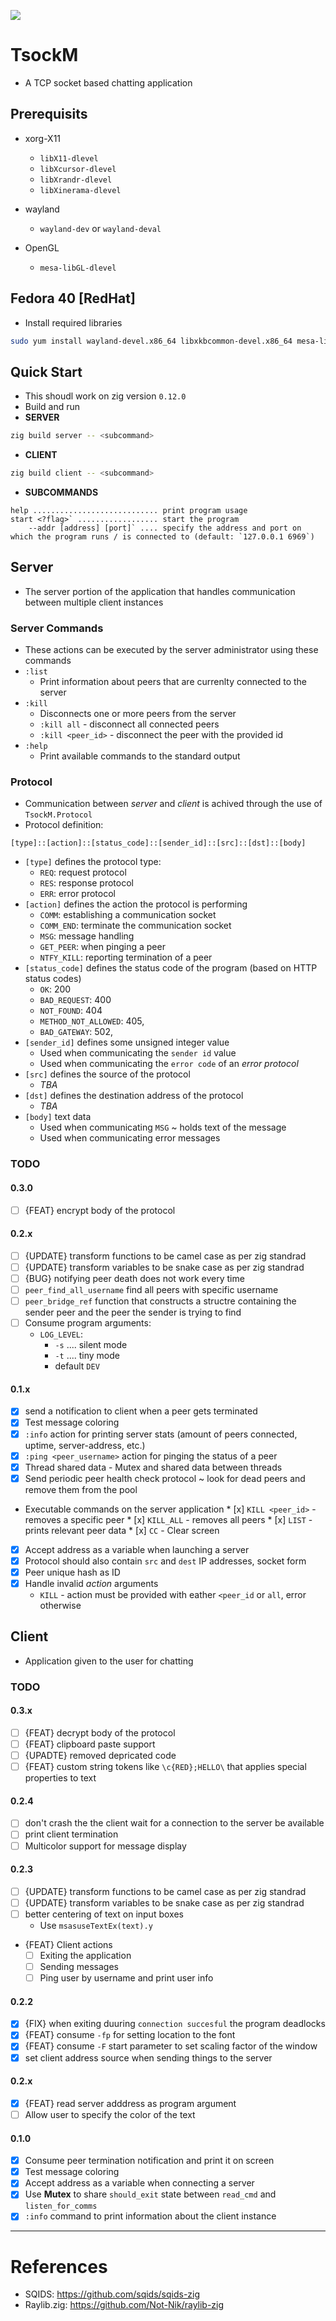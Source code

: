 ![](./tsockm_logo.png)

# TsockM

* A TCP socket based chatting application

## Prerequisits

* xorg-X11
    * `libX11-dlevel`
    * `libXcursor-dlevel`
    * `libXrandr-dlevel`
    * `libXinerama-dlevel`
* wayland
    * `wayland-dev` or `wayland-deval`

* OpenGL
    * `mesa-libGL-dlevel`

## Fedora 40 [RedHat]
* Install required libraries
```bash
sudo yum install wayland-devel.x86_64 libxkbcommon-devel.x86_64 mesa-libGL-devel.x86_64
```

## Quick Start
* This shoudl work on zig version `0.12.0`
* Build and run
* **SERVER**
```bash
zig build server -- <subcommand>
```
* **CLIENT**
```bash
zig build client -- <subcommand>
```

* **SUBCOMMANDS**
```
help ............................ print program usage
start <?flag>` .................. start the program
    --addr [address] [port]` .... specify the address and port on which the program runs / is connected to (default: `127.0.0.1 6969`)
```

## Server

* The server portion of the application that handles communication between multiple client instances

### Server Commands
* These actions can be executed by the server administrator using these commands
* `:list`
    * Print information about peers that are currenlty connected to the server
* `:kill`
    * Disconnects one or more peers from the server
    * `:kill all` - disconnect all connected peers
    * `:kill <peer_id>` - disconnect the peer with the provided id
* `:help`
    * Print available commands to the standard output

### Protocol

* Communication between *server* and *client* is achived through the use of `TsockM.Protocol` 
* Protocol definition:
```
[type]::[action]::[status_code]::[sender_id]::[src]::[dst]::[body]
```
* `[type]` defines the protocol type:
    * `REQ`: request protocol
    * `RES`: response protocol
    * `ERR`: error protocol
* `[action]` defines the action the protocol is performing
    * `COMM`: establishing a communication socket
    * `COMM_END`: terminate the communication socket
    * `MSG`: message handling 
    * `GET_PEER`: when pinging a peer
    * `NTFY_KILL`: reporting termination of a peer
* `[status_code]` defines the status code of the program (based on HTTP status codes)
    * `OK`: 200
    * `BAD_REQUEST`: 400
    * `NOT_FOUND`: 404
    * `METHOD_NOT_ALLOWED`: 405,
    * `BAD_GATEWAY`: 502,
* `[sender_id]` defines some unsigned integer value
    * Used when communicating the `sender id` value
    * Used when communicating the `error code` of an *error protocol*
* `[src]` defines the source of the protocol
    * *TBA*
* `[dst]` defines the destination address of the protocol
    * *TBA*
* `[body]` text data
    * Used when communicating `MSG` ~ holds text of the message
    * Used when communicating error messages

### TODO

#### 0.3.0
* [ ] {FEAT} encrypt body of the protocol
#### 0.2.x
* [ ] {UPDATE} transform functions to be camel case as per zig standrad
* [ ] {UPDATE} transform variables to be snake case as per zig standrad
* [ ] {BUG} notifying peer death does not work every time
* [ ] `peer_find_all_username` find all peers with specific username
* [ ] `peer_bridge_ref` function that constructs a structre containing the sender peer and the peer the sender is trying to find
* [ ] Consume program arguments:
    * `LOG_LEVEL`:
        * `-s` .... silent mode
        * `-t` .... tiny mode
        * default `DEV`
#### 0.1.x
* [x] send a notification to client when a peer gets terminated
* [x] Test message coloring
* [x] `:info` action for printing server stats (amount of peers connected, uptime, server-address, etc.)
* [x] `:ping <peer_username>` action for pinging the status of a peer
* [x] Thread shared data - Mutex and shared data between threads
* [x] Send periodic peer health check protocol ~ look for dead peers and remove them from the pool
* Executable commands on the server application
        * [x] `KILL <peer_id>` - removes a specific peer
        * [x] `KILL_ALL`       - removes all peers
        * [x] `LIST`           - prints relevant peer data
        * [x] `CC`             - Clear screen
* [x] Accept address as a variable when launching a server
* [x] Protocol should also contain `src` and `dest` IP addresses, socket form
* [x] Peer unique hash as ID 
* [x] Handle invalid *action* arguments
    * `KILL` - action must be provided with eather `<peer_id` or `all`, error otherwise 

## Client

* Application given to the user for chatting
    
### TODO

#### 0.3.x
* [ ] {FEAT} decrypt body of the protocol
* [ ] {FEAT} clipboard paste support
* [ ] {UPADTE} removed depricated code
* [ ] {FEAT} custom string tokens like `\c{RED};HELLO\` that applies special properties to text
#### 0.2.4
* [ ] don't crash the the client wait for a connection to the server be available
* [ ] print client termination
* [ ] Multicolor support for message display
#### 0.2.3
* [ ] {UPDATE} transform functions to be camel case as per zig standrad
* [ ] {UPDATE} transform variables to be snake case as per zig standrad
* [ ] better centering of text on input boxes
    * Use `msasuseTextEx(text).y`
* {FEAT} Client actions
    * [ ] Exiting the application
    * [ ] Sending messages
    * [ ] Ping user by username and print user info
#### 0.2.2
* [x] {FIX} when exiting duuring `connection succesful` the program deadlocks
* [x] {FEAT} consume `-fp` for setting location to the font 
* [x] {FEAT} consume `-F` start parameter to set scaling factor of the window
* [x] set client address source when sending things to the server
#### 0.2.x
* [x] {FEAT} read server adddress as program argument
* [ ] Allow user to specify the color of the text
#### 0.1.0
* [x] Consume peer termination notification and print it on screen
* [x] Test message coloring
* [x] Accept address as a variable when connecting a server
* [x] Use **Mutex** to share `should_exit` state between `read_cmd` and `listen_for_comms`
* [x] `:info` command to print information about the client instance

---

# References

* SQIDS: https://github.com/sqids/sqids-zig
* Raylib.zig: https://github.com/Not-Nik/raylib-zig
